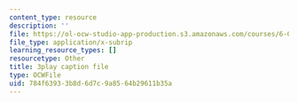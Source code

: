```yaml
---
content_type: resource
description: ''
file: https://ol-ocw-studio-app-production.s3.amazonaws.com/courses/6-01sc-introduction-to-electrical-engineering-and-computer-science-i-spring-2011/784f63933b8d6d7c9a8564b29611b35a_xMWcIb6XGVA.srt
file_type: application/x-subrip
learning_resource_types: []
resourcetype: Other
title: 3play caption file
type: OCWFile
uid: 784f6393-3b8d-6d7c-9a85-64b29611b35a
---
```

